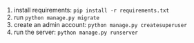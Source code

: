 1. install requirements: `pip install -r requirements.txt`
1. run `python manage.py migrate`
2. create an admin account: `python manage.py createsuperuser`
3. run the server: `python manage.py runserver`